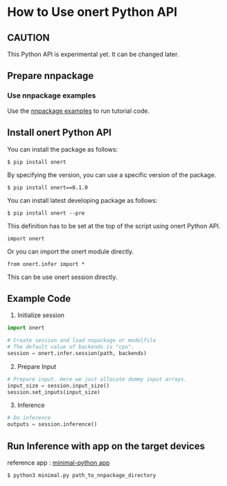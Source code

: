 # How to Use onert Python API

## CAUTION

This Python API is experimental yet. It can be changed later.

## Prepare nnpackage

### Use nnpackage examples

Use the [nnpackage examples](https://github.com/Samsung/ONE/tree/master/nnpackage/examples/v1.0.0) to run tutorial code.

## Install onert Python API

You can install the package as follows:

```
$ pip install onert
```

By specifying the version, you can use a specific version of the package.

```
$ pip install onert==0.1.0
```

You can install latest developing package as follows:

```
$ pip install onert --pre
```

This definition has to be set at the top of the script using onert Python API.

```
import onert
```

Or you can import the onert module directly.

```
from onert.infer import *
```

This can be use onert session directly.


## Example Code

1. Initialize session

```python
import onert

# Create session and load nnpackage or modelfile
# The default value of backends is "cpu".
session = onert.infer.session(path, backends)
```

2. Prepare Input

```python
# Prepare input. Here we just allocate dummy input arrays.
input_size = session.input_size()
session.set_inputs(input_size)
```

3. Inference

```python
# Do inference
outputs = session.inference()
```

## Run Inference with app on the target devices

reference app : [minimal-python app](https://github.com/Samsung/ONE/blob/master/runtime/onert/sample/minimal-python)

```
$ python3 minimal.py path_to_nnpackage_directory
```
